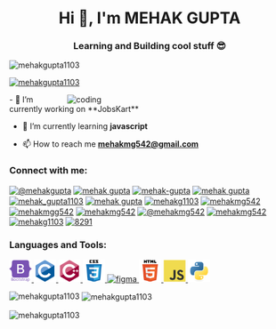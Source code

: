 <h1 align="center">Hi 👋, I'm MEHAK GUPTA</h1>
<h3 align="center">Learning and Building cool stuff 😎</h3>

<p align="left"> <img src="https://komarev.com/ghpvc/?username=mehakgupta1103&label=Profile%20views&color=0e75b6&style=flat" alt="mehakgupta1103" /> </p>

<p align="left"> <a href="https://github.com/ryo-ma/github-profile-trophy"><img src="https://github-profile-trophy.vercel.app/?username=mehakgupta1103" alt="mehakgupta1103" /></a> </p>

<img align = "right" alt="coding" width = 400 src = "https://media0.giphy.com/media/L1R1tvI9svkIWwpVYr/giphy.gif?cid=ecf05e47f8yc4gaa8mu5ou09e9x02uusstzevrgq6xudmx4q&rid=giphy.gif&ct=g"  >
- 🔭 I’m currently working on **JobsKart**

- 🌱 I’m currently learning **javascript**

- 📫 How to reach me **mehakmg542@gmail.com**

<h3 align="left">Connect with me:</h3>
<p align="left">
<a href="https://codepen.io/@mehakgupta" target="blank"><img align="center" src="https://raw.githubusercontent.com/rahuldkjain/github-profile-readme-generator/master/src/images/icons/Social/codepen.svg" alt="@mehakgupta" height="30" width="40" /></a>
<a href="https://linkedin.com/in/mehak gupta" target="blank"><img align="center" src="https://raw.githubusercontent.com/rahuldkjain/github-profile-readme-generator/master/src/images/icons/Social/linked-in-alt.svg" alt="mehak gupta" height="30" width="40" /></a>
<a href="https://stackoverflow.com/users/mehak-gupta" target="blank"><img align="center" src="https://raw.githubusercontent.com/rahuldkjain/github-profile-readme-generator/master/src/images/icons/Social/stack-overflow.svg" alt="mehak-gupta" height="30" width="40" /></a>
<a href="https://fb.com/mehak gupta" target="blank"><img align="center" src="https://raw.githubusercontent.com/rahuldkjain/github-profile-readme-generator/master/src/images/icons/Social/facebook.svg" alt="mehak gupta" height="30" width="40" /></a>
<a href="https://instagram.com/mehak_gupta1103" target="blank"><img align="center" src="https://raw.githubusercontent.com/rahuldkjain/github-profile-readme-generator/master/src/images/icons/Social/instagram.svg" alt="mehak_gupta1103" height="30" width="40" /></a>
<a href="https://dribbble.com/mehak gupta" target="blank"><img align="center" src="https://raw.githubusercontent.com/rahuldkjain/github-profile-readme-generator/master/src/images/icons/Social/dribbble.svg" alt="mehak gupta" height="30" width="40" /></a>
<a href="https://www.codechef.com/users/mehakg1103" target="blank"><img align="center" src="https://cdn.jsdelivr.net/npm/simple-icons@3.1.0/icons/codechef.svg" alt="mehakg1103" height="30" width="40" /></a>
<a href="https://www.hackerrank.com/mehakmg542" target="blank"><img align="center" src="https://raw.githubusercontent.com/rahuldkjain/github-profile-readme-generator/master/src/images/icons/Social/hackerrank.svg" alt="mehakmg542" height="30" width="40" /></a>
<a href="https://codeforces.com/profile/mehakmgg542" target="blank"><img align="center" src="https://raw.githubusercontent.com/rahuldkjain/github-profile-readme-generator/master/src/images/icons/Social/codeforces.svg" alt="mehakmgg542" height="30" width="40" /></a>
<a href="https://www.leetcode.com/mehakmg542" target="blank"><img align="center" src="https://raw.githubusercontent.com/rahuldkjain/github-profile-readme-generator/master/src/images/icons/Social/leet-code.svg" alt="mehakmg542" height="30" width="40" /></a>
<a href="https://www.hackerearth.com/@mehakmg542" target="blank"><img align="center" src="https://raw.githubusercontent.com/rahuldkjain/github-profile-readme-generator/master/src/images/icons/Social/hackerearth.svg" alt="@mehakmg542" height="30" width="40" /></a>
<a href="https://auth.geeksforgeeks.org/user/mehakmg542" target="blank"><img align="center" src="https://raw.githubusercontent.com/rahuldkjain/github-profile-readme-generator/master/src/images/icons/Social/geeks-for-geeks.svg" alt="mehakmg542" height="30" width="40" /></a>
<a href="https://www.topcoder.com/members/mehakg1103" target="blank"><img align="center" src="https://raw.githubusercontent.com/rahuldkjain/github-profile-readme-generator/master/src/images/icons/Social/topcoder.svg" alt="mehakg1103" height="30" width="40" /></a>
<a href="https://discord.gg/8291" target="blank"><img align="center" src="https://raw.githubusercontent.com/rahuldkjain/github-profile-readme-generator/master/src/images/icons/Social/discord.svg" alt="8291" height="30" width="40" /></a>
</p>

<h3 align="left">Languages and Tools:</h3>
<p align="left"> <a href="https://getbootstrap.com" target="_blank" rel="noreferrer"> <img src="https://raw.githubusercontent.com/devicons/devicon/master/icons/bootstrap/bootstrap-plain-wordmark.svg" alt="bootstrap" width="40" height="40"/> </a> <a href="https://www.cprogramming.com/" target="_blank" rel="noreferrer"> <img src="https://raw.githubusercontent.com/devicons/devicon/master/icons/c/c-original.svg" alt="c" width="40" height="40"/> </a> <a href="https://www.w3schools.com/cpp/" target="_blank" rel="noreferrer"> <img src="https://raw.githubusercontent.com/devicons/devicon/master/icons/cplusplus/cplusplus-original.svg" alt="cplusplus" width="40" height="40"/> </a> <a href="https://www.w3schools.com/css/" target="_blank" rel="noreferrer"> <img src="https://raw.githubusercontent.com/devicons/devicon/master/icons/css3/css3-original-wordmark.svg" alt="css3" width="40" height="40"/> </a> <a href="https://www.figma.com/" target="_blank" rel="noreferrer"> <img src="https://www.vectorlogo.zone/logos/figma/figma-icon.svg" alt="figma" width="40" height="40"/> </a> <a href="https://www.w3.org/html/" target="_blank" rel="noreferrer"> <img src="https://raw.githubusercontent.com/devicons/devicon/master/icons/html5/html5-original-wordmark.svg" alt="html5" width="40" height="40"/> </a> <a href="https://developer.mozilla.org/en-US/docs/Web/JavaScript" target="_blank" rel="noreferrer"> <img src="https://raw.githubusercontent.com/devicons/devicon/master/icons/javascript/javascript-original.svg" alt="javascript" width="40" height="40"/> </a> <a href="https://www.python.org" target="_blank" rel="noreferrer"> <img src="https://raw.githubusercontent.com/devicons/devicon/master/icons/python/python-original.svg" alt="python" width="40" height="40"/> </a> </p>

<p><img align="left" src="https://github-readme-stats.vercel.app/api/top-langs?username=mehakgupta1103&show_icons=true&locale=en&layout=compact" alt="mehakgupta1103" /></p>

<p>&nbsp;<img align="center" src="https://github-readme-stats.vercel.app/api?username=mehakgupta1103&show_icons=true&locale=en" alt="mehakgupta1103" /></p>

<p><img align="center" src="https://github-readme-streak-stats.herokuapp.com/?user=mehakgupta1103&" alt="mehakgupta1103" /></p>
